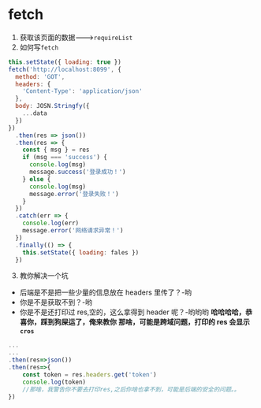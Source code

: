 # fetch

1. 获取该页面的数据--->`requireList`
2. 如何写`fetch`

```javascript
this.setState({ loading: true })
fetch('http://localhost:8099', {
  method: 'GOT',
  headers: {
    'Content-Type': 'application/json'
  },
  body: JOSN.Stringfy({
    ...data
  })
})
  .then(res => json())
  .then(res => {
    const { msg } = res
    if (msg === 'success') {
      console.log(msg)
      message.success('登录成功！')
    } else {
      console.log(msg)
      message.error('登录失败！')
    }
  })
  .catch(err => {
    console.log(err)
    message.error('网络请求异常！')
  })
  .finally(() => {
    this.setState({ loading: fales })
  })
```

3. 教你解决一个坑

- 后端是不是把一些少量的信息放在 headers 里传了？-哟
- 你是不是获取不到？-哟
- 你是不是还打印过 res,空的，这么拿得到 header 呢？-哟哟哟
  **哈哈哈哈，恭喜你，踩到狗屎运了，俺来教你**
  **那啥，可能是跨域问题，打印的 res 会显示`cros`**

```javascript
...
...
.then(res=>json())
.then(res=>{
    const token = res.headers.get('token')
    console.log(token)
    //那啥，我警告你不要去打印res,之后你啥也拿不到，可能是后端的安全的问题。。
})
```
